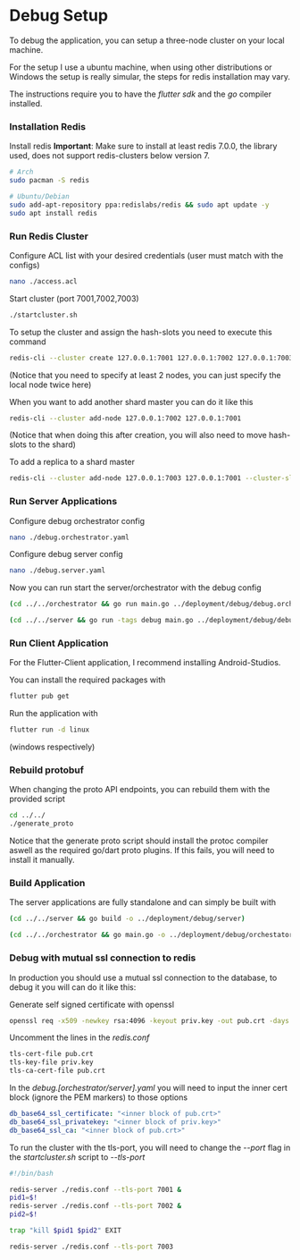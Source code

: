 # Debug Setup

To debug the application, you can setup a three-node cluster on your local machine.

For the setup I use a ubuntu machine, when using other distributions or Windows the setup is really simular, the steps for redis installation may vary.

The instructions require you to have the *flutter sdk* and the *go* compiler installed.

### Installation Redis

Install redis
**Important**: Make sure to install at least redis 7.0.0, the library used, does not support redis-clusters below version 7.
```bash
# Arch
sudo pacman -S redis

# Ubuntu/Debian
sudo add-apt-repository ppa:redislabs/redis && sudo apt update -y
sudo apt install redis
```

### Run Redis Cluster

Configure ACL list with your desired credentials (user must match with the configs)
```bash
nano ./access.acl
```

Start cluster (port 7001,7002,7003)
```bash
./startcluster.sh
```
To setup the cluster and assign the hash-slots you need to execute this command
```bash
redis-cli --cluster create 127.0.0.1:7001 127.0.0.1:7002 127.0.0.1:7003 --cluster-replicas 0
```
(Notice that you need to specify at least 2 nodes, you can just specify the local node twice here)

When you want to add another shard master you can do it like this
```bash
redis-cli --cluster add-node 127.0.0.1:7002 127.0.0.1:7001
```
(Notice that when doing this after creation, you will also need to move hash-slots to the shard)

To add a replica to a shard master
```bash
redis-cli --cluster add-node 127.0.0.1:7003 127.0.0.1:7001 --cluster-slave
```


### Run Server Applications

Configure debug orchestrator config
```bash
nano ./debug.orchestrator.yaml
```
Configure debug server config
```bash
nano ./debug.server.yaml
```

Now you can run start the server/orchestrator with the debug config
```bash
(cd ../../orchestrator && go run main.go ../deployment/debug/debug.orchestrator.yaml)
```

```bash
(cd ../../server && go run -tags debug main.go ../deployment/debug/debug.server.yaml)
```

### Run Client Application

For the Flutter-Client application, I recommend installing Android-Studios.

You can install the required packages with
```bash
flutter pub get
```

Run the application with
```bash
flutter run -d linux
```
(windows respectively)


### Rebuild protobuf

When changing the proto API endpoints, you can rebuild them with the provided script

```bash
cd ../../
./generate_proto
```

Notice that the generate proto script should install the protoc compiler aswell as the required go/dart proto plugins. If this fails, you will need to install it manually.

### Build Application

The server applications are fully standalone and can simply be built with
```bash
(cd ../../server && go build -o ../deployment/debug/server)
```
```bash
(cd ../../orchestrator && go main.go -o ../deployment/debug/orchestator)
```

### Debug with mutual ssl connection to redis

In production you should use a mutual ssl connection to the database, to debug it you will can do it like this:

Generate self signed certificate with openssl
```bash
openssl req -x509 -newkey rsa:4096 -keyout priv.key -out pub.crt -days 365
```

Uncomment the lines in the *redis.conf*
```bash
tls-cert-file pub.crt
tls-key-file priv.key
tls-ca-cert-file pub.crt
```

In the *debug.[orchestrator/server].yaml* you will need to input the inner cert block (ignore the PEM markers) to those options
```yaml
db_base64_ssl_certificate: "<inner block of pub.crt>"
db_base64_ssl_privatekey: "<inner block of priv.key>"
db_base64_ssl_ca: "<inner block of pub.crt>"
```

To run the cluster with the tls-port, you will need to change the *--port* flag in the *startcluster.sh* script to *--tls-port*

```bash
#!/bin/bash

redis-server ./redis.conf --tls-port 7001 &
pid1=$!
redis-server ./redis.conf --tls-port 7002 &
pid2=$!

trap "kill $pid1 $pid2" EXIT

redis-server ./redis.conf --tls-port 7003
```
